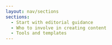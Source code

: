 ```yaml
---
layout: nav/sections
sections:
  - Start with editorial guidance
  - Who to involve in creating content 
  - Tools and templates
---
```

